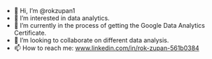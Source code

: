 - 👋 Hi, I’m @rokzupan1
- 👀 I’m interested in data analytics.
- 🌱 I’m currently in the process of getting the Google Data Analytics Certificate. 
- 💞️ I’m looking to collaborate on different data analysis.
- 📫 How to reach me: www.linkedin.com/in/rok-zupan-561b0384

<!---
rokzupan1/rokzupan1 is a ✨ special ✨ repository because its `README.md` (this file) appears on your GitHub profile.
You can click the Preview link to take a look at your changes.
--->
